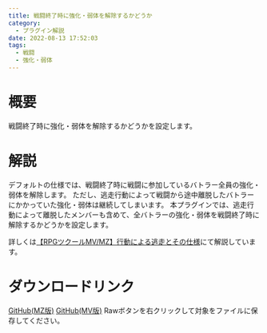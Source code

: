```yaml
---
title: 戦闘終了時に強化・弱体を解除するかどうか
category:
  - プラグイン解説
date: 2022-08-13 17:52:03
tags:
  - 戦闘
  - 強化・弱体
---
```


# 概要

戦闘終了時に強化・弱体を解除するかどうかを設定します。

# 解説

デフォルトの仕様では、戦闘終了時に戦闘に参加しているバトラー全員の強化・弱体を解除します。
ただし、逃走行動によって戦闘から途中離脱したバトラーにかかっていた強化・弱体は継続してしまいます。
本プラグインでは、逃走行動によって離脱したメンバーも含めて、全バトラーの強化・弱体を戦闘終了時に解除するかどうかを設定します。

詳しくは[【RPGツクールMV/MZ】行動による逃走とその仕様](https://elleonard.github.io/nplus_doc/2022/08/13/engineering/rmmz/escape-action/)にて解説しています。

# ダウンロードリンク

[GitHub(MZ版)](https://github.com/elleonard/DarkPlasma-MZ-Plugins/blob/release/DarkPlasma_RemoveBuffAtBattleEnd.js)
[GitHub(MV版)](https://github.com/elleonard/DarkPlasma-MV-Plugins/blob/release/DarkPlasma_RemoveBuffAtBattleEnd.js)
Rawボタンを右クリックして対象をファイルに保存してください。
